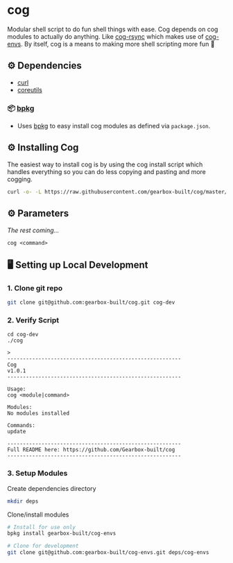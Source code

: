 # cog

Modular shell script to do fun shell things with ease. Cog depends on cog modules to actually do anything. Like [cog-rsync](https://github.com/gearbox-built/cog-rsync) which makes use of [cog-envs](https://github.com/gearbox-built/cog-envs). By itself, cog is a means to making more shell scripting more fun 🎉

## ⚙︎ Dependencies
* [curl](http://curl.haxx.se/)
* [coreutils](https://www.gnu.org/software/coreutils/)

### 📦 [bpkg](https://github.com/bpkg/bpkg)

* Uses [bpkg](https://github.com/bpkg/bpkg) to easy install cog modules as defined via `package.json`.

## ⚙︎ Installing Cog

The easiest way to install cog is by using the cog install script which handles everything so you can do less copying and pasting and more cogging.

```sh
curl -o- -L https://raw.githubusercontent.com/gearbox-built/cog/master/install.sh | bash
```

## ⚙︎ Parameters

*The rest coming...*

`cog <command>`

## 🖥 Setting up Local Development

### 1. Clone git repo
```sh
git clone git@github.com:gearbox-built/cog.git cog-dev
```

### 2. Verify Script
```console
cd cog-dev
./cog

> 
--------------------------------------------------------
Cog
v1.0.1
--------------------------------------------------------

Usage:
cog <module|command>

Modules:
No modules installed

Commands:
update

--------------------------------------------------------
Full README here: https://github.com/Gearbox-built/cog
--------------------------------------------------------
```

### 3. Setup Modules
Create dependencies directory
```sh
mkdir deps
```
Clone/install modules
```sh
# Install for use only
bpkg install gearbox-built/cog-envs

# Clone for development
git clone git@github.com:gearbox-built/cog-envs.git deps/cog-envs
```
